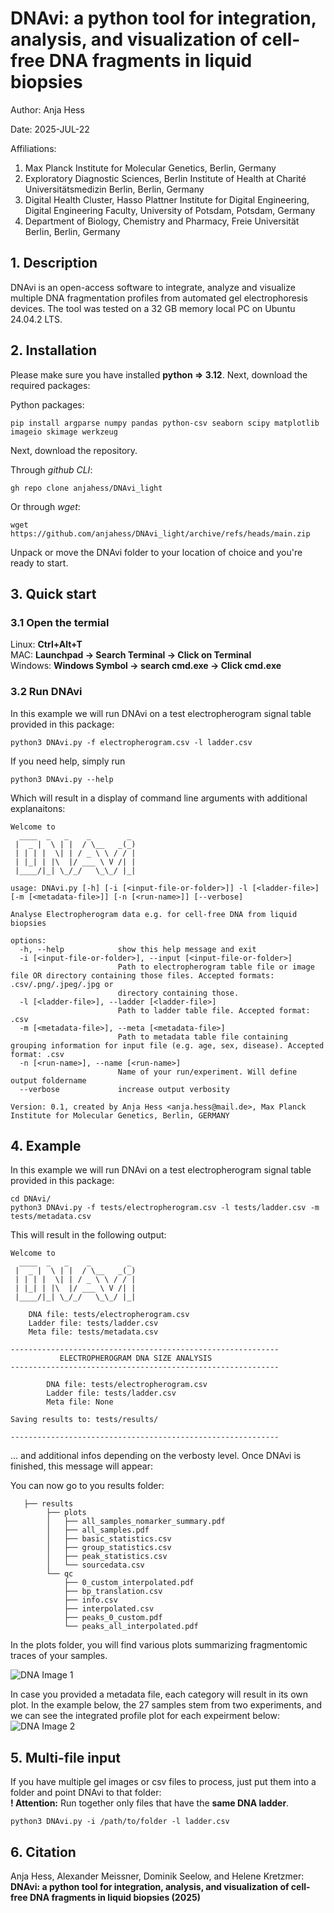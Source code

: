 DNAvi: a python tool for integration, analysis, and visualization of cell-free DNA fragments in liquid biopsies
===========

Author: Anja Hess

Date: 2025-JUL-22

Affiliations: 
1. Max Planck Institute for Molecular Genetics, Berlin, Germany
2. Exploratory Diagnostic Sciences, Berlin Institute of Health at Charité Universitätsmedizin Berlin, Berlin, Germany 
3. Digital Health Cluster, Hasso Plattner Institute for Digital Engineering, Digital Engineering Faculty, University of Potsdam, Potsdam, Germany
4. Department of Biology, Chemistry and Pharmacy, Freie Universität Berlin, Berlin, Germany

## 1. Description
DNAvi is an open-access software to integrate, analyze and visualize multiple DNA fragmentation profiles from automated gel electrophoresis 
devices. The tool was tested on a 32 GB memory local PC on Ubuntu 24.04.2 LTS.

## 2. Installation

Please make sure you have installed **python => 3.12**. Next, download the required packages:

Python packages:

    pip install argparse numpy pandas python-csv seaborn scipy matplotlib imageio skimage werkzeug

Next, download the repository.

Through *github CLI*:
    
    gh repo clone anjahess/DNAvi_light

Or through *wget*:

    wget https://github.com/anjahess/DNAvi_light/archive/refs/heads/main.zip

Unpack or move the DNAvi folder to your location of choice and you're ready to start.


## 3. Quick start

### 3.1 Open the termial

Linux: **Ctrl+Alt+T** \
MAC: **Launchpad -> Search Terminal -> Click on Terminal** \
Windows: **Windows Symbol -> search cmd.exe -> Click cmd.exe** 


### 3.2 Run DNAvi

In this example we will run DNAvi on a test electropherogram signal table provided in this package:

    python3 DNAvi.py -f electropherogram.csv -l ladder.csv


If you need help, simply run

    python3 DNAvi.py --help

Which will result in a display of command line arguments with additional explanaitons:

    Welcome to
      ____  _   _    _        _
     |  _ |  \ | |  / \__   _(_)
     | | | |  \| | / _ \ \ / / |
     | |_| | |\  |/ ___ \ V /| |
     |____/|_| \_/_/   \_\_/ |_| 
     
    usage: DNAvi.py [-h] [-i [<input-file-or-folder>]] -l [<ladder-file>] [-m [<metadata-file>]] [-n [<run-name>]] [--verbose]
    
    Analyse Electropherogram data e.g. for cell-free DNA from liquid biopsies
    
    options:
      -h, --help            show this help message and exit
      -i [<input-file-or-folder>], --input [<input-file-or-folder>]
                            Path to electropherogram table file or image file OR directory containing those files. Accepted formats: .csv/.png/.jpeg/.jpg or
                            directory containing those.
      -l [<ladder-file>], --ladder [<ladder-file>]
                            Path to ladder table file. Accepted format: .csv
      -m [<metadata-file>], --meta [<metadata-file>]
                            Path to metadata table file containing grouping information for input file (e.g. age, sex, disease). Accepted format: .csv
      -n [<run-name>], --name [<run-name>]
                            Name of your run/experiment. Will define output foldername
      --verbose             increase output verbosity
    
    Version: 0.1, created by Anja Hess <anja.hess@mail.de>, Max Planck Institute for Molecular Genetics, Berlin, GERMANY


## 4. Example


In this example we will run DNAvi on a test electropherogram signal table provided in this package:

    cd DNAvi/
    python3 DNAvi.py -f tests/electropherogram.csv -l tests/ladder.csv -m tests/metadata.csv

This will result in the following output:
    
    Welcome to
      ____  _   _    _        _
     |  _ |  \ | |  / \__   _(_)
     | | | |  \| | / _ \ \ / / |
     | |_| | |\  |/ ___ \ V /| |
     |____/|_| \_/_/   \_\_/ |_| 
      
        DNA file: tests/electropherogram.csv      
        Ladder file: tests/ladder.csv
        Meta file: tests/metadata.csv

    ------------------------------------------------------------
               ELECTROPHEROGRAM DNA SIZE ANALYSIS
    ------------------------------------------------------------
         
            DNA file: tests/electropherogram.csv      
            Ladder file: tests/ladder.csv
            Meta file: None
    
    Saving results to: tests/results/
    
    ------------------------------------------------------------



... and additional infos depending on the verbosty level. Once DNAvi is finished,
this message will appear:



You can now go to you results folder:
    
       ├── results
            ├── plots
            │   ├── all_samples_nomarker_summary.pdf
            │   ├── all_samples.pdf
            │   ├── basic_statistics.csv
            │   ├── group_statistics.csv
            │   ├── peak_statistics.csv
            │   └── sourcedata.csv
            └── qc
                ├── 0_custom_interpolated.pdf
                ├── bp_translation.csv
                ├── info.csv
                ├── interpolated.csv
                ├── peaks_0_custom.pdf
                └── peaks_all_interpolated.pdf

In the plots folder, you will find various plots summarizing fragmentomic traces of your samples.

![DNA Image 1](static/plot_example_2.png)

In case you provided a metadata file, each category will result in its own plot. In the example below, the 27 samples stem from
two experiments, and we can see the integrated profile plot for each expeirment below:
![DNA Image 2](static/plot_example_1.png)

## 5. Multi-file input

If you have multiple gel images or csv files to process, just put them into a folder and point DNAvi to that folder: \
**! Attention:** Run together only files that have the **same DNA ladder**.

    python3 DNAvi.py -i /path/to/folder -l ladder.csv


## 6. Citation

Anja Hess, Alexander Meissner, Dominik Seelow, and Helene Kretzmer: 
**DNAvi: a python tool for integration, analysis, and visualization of cell-free DNA fragments in liquid biopsies (2025)**
